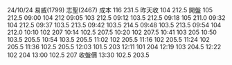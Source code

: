  24/10/24      易威(1799)      志聖(2467)
 成本           116         231.5
 昨天收         104         212.5
 開盤           105         212.5
09:00           104         212
09:05           103         212.5
09:12           103.5       212.5
09:18           105         211.0
09:32           104         212.5
09:37           103.5       213.5
09:42           103.5       214.5
09:48           103.5       213.5
09:54           104         212.0
10:10           102         207
10:14           102.5       207.5
10:20           102         207.5
10:41           103         205
10:50           103.5       205.5
10:54           103.5       205.5
11:02           102         205.5
11:16           102         205.5
11:24           102         205.5
11:36           102.5       205.5
12:03           101.5       203
12:11           101         204
12:19           103         204.5
12:22           102         204
13:00           102.5       207
收盤價
13:30           102.5       203.5